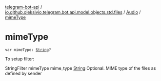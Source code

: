 [telegram-bot-api](../../index.md) / [io.github.oleksivio.telegram.bot.api.model.objects.std.files](../index.md) / [Audio](index.md) / [mimeType](./mime-type.md)

# mimeType

`var mimeType: `[`String`](https://kotlinlang.org/api/latest/jvm/stdlib/kotlin/-string/index.html)`?`

To setup filter:

StringFilter mimeType mime_type [String](https://kotlinlang.org/api/latest/jvm/stdlib/kotlin/-string/index.html) Optional. MIME type of the files as defined by sender

